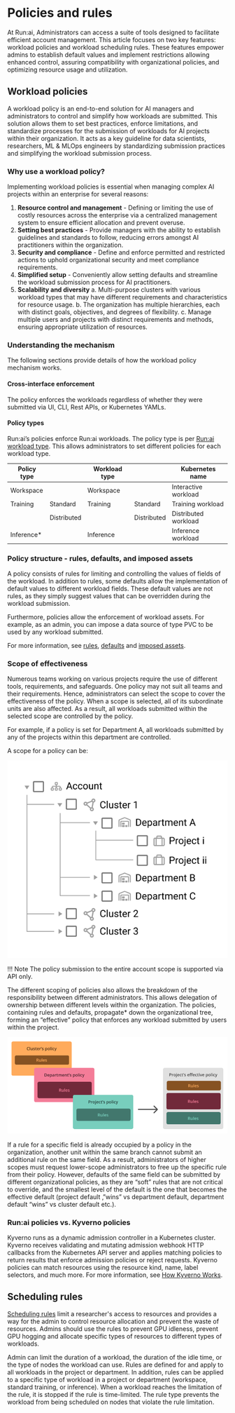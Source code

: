 # Policies and rules

At Run:ai, Administrators can access a suite of tools designed to facilitate efficient account management. This article focuses on two key features: workload policies and workload scheduling rules. These features empower admins to establish default values and implement restrictions allowing enhanced control, assuring compatibility with organizational policies, and optimizing resource usage and utilization.

## Workload policies

A workload policy is an end-to-end solution for AI managers and administrators to control and simplify how workloads are submitted. This solution allows them to set best practices, enforce limitations, and standardize processes for the submission of workloads for AI projects within their organization. It acts as a key guideline for data scientists, researchers, ML & MLOps engineers by standardizing submission practices and simplifying the workload submission process.

### Why use a workload policy?

Implementing workload policies is essential when managing complex AI projects within an enterprise for several reasons:

1. **Resource control and management** - Defining or limiting the use of costly resources across the enterprise via a centralized management system to ensure efficient allocation and prevent overuse. 
2. **Setting best practices** - Provide managers with the ability to establish guidelines and standards to follow, reducing errors amongst AI practitioners within the organization.
3. **Security and compliance** - Define and enforce permitted and restricted actions to uphold organizational security and meet compliance requirements. 
4. **Simplified setup** - Conveniently allow setting defaults and streamline the workload submission process for AI practitioners.
5. **Scalability and diversity**
     a. Multi-purpose clusters with various workload types that may have different requirements and characteristics for resource usage.
     b. The organization has multiple hierarchies, each with distinct goals, objectives, and degrees of flexibility. 
     c. Manage multiple users and projects with distinct requirements and methods, ensuring appropriate utilization of resources. 

### Understanding the mechanism 

The following sections provide details of how the workload policy mechanism works.

#### Cross-interface enforcement 

The policy enforces the workloads regardless of whether they were submitted via UI, CLI, Rest APIs, or Kubernetes YAMLs.

#### Policy types

Run:ai’s policies enforce Run:ai workloads. The policy type is per [Run:ai workload type](../workloads-in-runai/workload-types.md). This allows administrators to set different policies for each workload type. 

| Policy type |  | Workload type |  | Kubernetes name |
| ----- | :---- | ----- | :---- | ----- |
| Workspace |  | Workspace |  | Interactive workload |
| Training | Standard | Training | Standard | Training workload |
|  | Distributed |  | Distributed | Distributed workload |
| Inference\* |  | Inference |  | Inference workload |


### Policy structure - rules, defaults, and imposed assets

A policy consists of rules for limiting and controlling the values of fields of the workload. In addition to rules, some defaults allow the implementation of default values to different workload fields. These default values are not rules, as they simply suggest values that can be overridden during the workload submission.

Furthermore, policies allow the enforcement of workload assets. For example, as an admin, you can impose a data source of type PVC to be used by any workload submitted.

For more information, see [rules](./policy-yaml-reference.md#rules), [defaults](policy-yaml-reference.md#defaults) and [imposed assets](policy-yaml-reference.md#).

### Scope of effectiveness

Numerous teams working on various projects require the use of different tools, requirements, and safeguards. One policy may not suit all teams and their requirements. Hence, administrators can select the scope to cover the effectiveness of the policy. When a scope is selected, all of its subordinate units are also affected. As a result, all workloads submitted within the selected scope are controlled by the policy.

For example, if a policy is set for Department A, all workloads submitted by any of the projects within this department are controlled.

A scope for a policy can be:

![](img/scopes.png)

!!! Note
    The policy submission to the entire account scope is supported via API only.

The different scoping of policies also allows the breakdown of the responsibility between different administrators. This allows delegation of ownership between different levels within the organization. The policies, containing rules and defaults, propagate* down the organizational tree, forming an “effective” policy that enforces any workload submitted by users within the project.

![](img/effective-policy.png)

If a rule for a specific field is already occupied by a policy in the organization, another unit within the same branch cannot submit an additional rule on the same field. As a result, administrators of higher scopes must request lower-scope administrators to free up the specific rule from their policy. However, defaults of the same field can be submitted by different organizational policies, as they are “soft” rules that are not critical to override, and the smallest level of the default is the one that becomes the effective default (project default ‚”wins” vs department default, department default “wins” vs cluster default etc.). 

### Run:ai policies vs. Kyverno policies

Kyverno runs as a dynamic admission controller in a Kubernetes cluster. Kyverno receives validating and mutating admission webhook HTTP callbacks from the Kubernetes API server and applies matching policies to return results that enforce admission policies or reject requests. Kyverno policies can match resources using the resource kind, name, label selectors, and much more. For more information, see [How Kyverno Works](https://kyverno.io/docs/introduction/#how-kyverno-works).

## Scheduling rules

[Scheduling rules](scheduling-rules.md) limit a researcher's access to resources and provides a way for the admin to control resource allocation and prevent the waste of resources. Admins should use the rules to prevent GPU idleness, prevent GPU hogging and allocate specific types of resources to different types of workloads.

Admin can limit the duration of a workload, the duration of the idle time, or the type of nodes the workload can use. Rules are defined for and apply to all workloads in the project or department. In addition, rules can be applied to a specific type of workload in a project or department (workspace, standard training, or inference). When a workload reaches the limitation of the rule, it is stopped if the rule is time-limited. The rule type prevents the workload from being scheduled on nodes that violate the rule limitation. 
